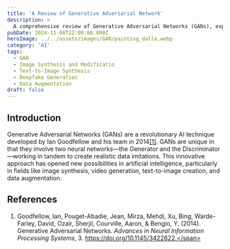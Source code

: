 ```yaml
---
title: 'A Review of Generative Adversarial Network'
description: >
  A comprehensive review of Generative Adversarial Networks (GANs), exploring their architecture, functioning, and various applications in fields like image generation, text synthesis, and data augmentation.
pubDate: 2024-11-08T22:00:00.000Z
heroImage: ../../assets/images/GAN/painting_dalle.webp
category: 'AI'
tags:
  - GAN
  - Image Synthesis and Modificatio
  - Text-to-Image Synthesis
  - Deepfake Generation
  - Data Augmentation
draft: false
---
```


## Introduction

Generative Adversarial Networks (GANs) are a revolutionary AI technique developed by Ian Goodfellow and his team in 2014<a href="#reference-1" class="cst">[1]</a>. GANs are unique in that they involve two neural networks—the Generator and the Discriminator—working in tandem to create realistic data imitations. This innovative approach has opened new possibilities in artificial intelligence, particularly in fields like image synthesis, video generation, text-to-image creation, and data augmentation.

<!-- ## How GANs Work

GANs operate on a competitive framework between two neural networks: the Generator and the Discriminator. Here’s a step-by-step breakdown of the GAN architecture:

1. **Generator**: This network takes random noise as input and generates data samples (e.g., images) that resemble real data.
2. **Discriminator**: This network assesses the authenticity of the generated samples, distinguishing between real and fake samples.
3. **Adversarial Training**: Through an iterative training process, the Generator learns to create increasingly realistic samples to "fool" the Discriminator. Conversely, the Discriminator continuously improves at spotting fake samples. This back-and-forth competition drives both networks to enhance their performance.

Over time, the Generator becomes capable of producing data that the Discriminator cannot distinguish from real data, achieving the primary objective of a GAN.

## Applications of GANs

GANs have numerous applications across different domains. Below, we explore some of the prominent use cases of GANs and how they are implemented.

### 1. **Image Synthesis and Modification**

GANs are widely used for generating high-quality, realistic images, often indistinguishable from actual photos. This application can be broken down into several sub-use cases:
   - **Image Generation**: GANs can create new, realistic images from scratch. For instance, platforms like "This Person Does Not Exist" generate faces that look real but do not belong to any actual person.
   - **Image Super-Resolution**: GANs can increase the resolution of low-quality images, a technique often used to improve old or pixelated images.
   - **Image Inpainting**: GANs can fill in missing parts of an image, commonly used for restoration in media where parts of the data are corrupted or lost.

### 2. **Text-to-Image Synthesis**

One of the fascinating applications of GANs is the ability to generate images based on textual descriptions. In this process, a GAN model translates a text description (e.g., "a sunset over a mountain") into a corresponding image. This application holds significant promise for fields like graphic design, creative content generation, and digital art creation, allowing artists and content creators to generate visuals directly from their ideas.

### 3. **Deepfake Generation**

GANs can create highly realistic videos known as "deepfakes," where the faces or voices of individuals are manipulated to create lifelike, synthetic portrayals. While deepfakes are used creatively in fields like entertainment, they also raise ethical and security concerns as they can be used to produce misinformation. Examples include recreating historical figures in modern settings or creating lifelike animated videos of popular public figures.

### 4. **Data Augmentation**

Data augmentation with GANs addresses one of the most pressing issues in machine learning: data scarcity. GANs generate synthetic data samples to supplement real datasets, making them invaluable in fields where acquiring real data is difficult or expensive. For instance, in medical imaging, GANs generate additional MRI or X-ray images to enhance model training. This application has been crucial in fields like healthcare and scientific research, where real-world data is limited.

### 5. **Style Transfer and Artistic Creation**

GANs enable style transfer, where the style of one image (e.g., the brushstrokes of Van Gogh's Starry Night) is applied to another image. This technique has been widely adopted in digital art, allowing artists to blend styles and create unique visuals. GANs like StyleGAN are specifically designed for high-quality image generation and have been instrumental in modern digital art and design.

## Conclusion

Generative Adversarial Networks represent a breakthrough in machine learning, pushing the boundaries of what AI can achieve in creating realistic data. Their applications, from synthetic image generation to text-based image creation and beyond, show how GANs are transforming industries and opening up new possibilities. However, as with any powerful technology, GANs also raise ethical concerns, especially in cases like deepfake generation. As GAN technology evolves, it will be critical to balance innovation with responsible use to maximize the benefits of this powerful tool. -->

## References

1. <span id="reference-1">Goodfellow, Ian, Pouget-Abadie, Jean, Mirza, Mehdi, Xu, Bing, Warde-Farley, David, Ozair, Sherjil, Courville, Aaron, & Bengio, Y. (2014). Generative Adversarial Networks. *Advances in Neural Information Processing Systems*, 3. https://doi.org/10.1145/3422622.</span>
